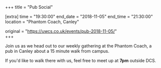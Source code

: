 +++
title = "Pub Social"

[extra]
time = "19:30:00"
end_date = "2018-11-05"
end_time = "21:30:00"
location = "Phantom Coach, Canley"

original = "https://uwcs.co.uk/events/pub-2018-11-05/"    
+++

Join us as we head out to our weekly gathering at the Phantom Coach, a pub in Canley about a 15 minute walk from campus.

If you'd like to walk there with us, feel free to meet up at **7pm** outside DCS.


